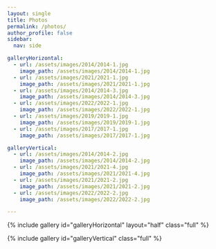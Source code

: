 ```yaml
---
layout: single
title: Photos 
permalink: /photos/
author_profile: false
sidebar:
  nav: side

galleryHorizontal:
  - url: /assets/images/2014/2014-1.jpg
    image_path: /assets/images/2014/2014-1.jpg
  - url: /assets/images/2021/2021-1.jpg
    image_path: /assets/images/2021/2021-1.jpg
  - url: /assets/images/2014/2014-3.jpg
    image_path: /assets/images/2014/2014-3.jpg
  - url: /assets/images/2022/2022-1.jpg
    image_path: /assets/images/2022/2022-1.jpg
  - url: /assets/images/2019/2019-1.jpg
    image_path: /assets/images/2019/2019-1.jpg
  - url: /assets/images/2017/2017-1.jpg
    image_path: /assets/images/2017/2017-1.jpg

galleryVertical:
  - url: /assets/images/2014/2014-2.jpg
    image_path: /assets/images/2014/2014-2.jpg
  - url: /assets/images/2021/2021-4.jpg
    image_path: /assets/images/2021/2021-4.jpg
  - url: /assets/images/2021/2021-2.jpg
    image_path: /assets/images/2021/2021-2.jpg
  - url: /assets/images/2022/2022-2.jpg
    image_path: /assets/images/2022/2022-2.jpg

---
```


{% include gallery id="galleryHorizontal" layout="half" class="full" %}

{% include gallery id="galleryVertical" class="full" %}

<!-- Width: 950 for horizontal, 550 for vertical  -->
